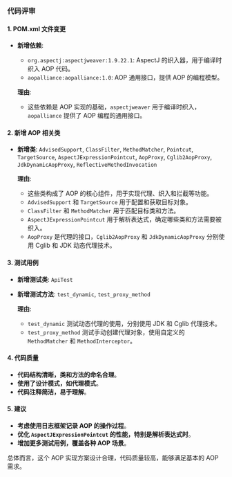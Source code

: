 ### 代码评审

#### 1. POM.xml 文件变更

- **新增依赖**:
  - `org.aspectj:aspectjweaver:1.9.22.1`: AspectJ 的织入器，用于编译时织入 AOP 代码。
  - `aopalliance:aopalliance:1.0`: AOP 通用接口，提供 AOP 的编程模型。
  
  **理由**: 
  - 这些依赖是 AOP 实现的基础，`aspectjweaver` 用于编译时织入，`aopalliance` 提供了 AOP 编程的通用接口。

#### 2. 新增 AOP 相关类

- **新增类**: `AdvisedSupport`, `ClassFilter`, `MethodMatcher`, `Pointcut`, `TargetSource`, `AspectJExpressionPointcut`, `AopProxy`, `Cglib2AopProxy`, `JdkDynamicAopProxy`, `ReflectiveMethodInvocation`

  **理由**:
  - 这些类构成了 AOP 的核心组件，用于实现代理、织入和拦截等功能。
  - `AdvisedSupport` 和 `TargetSource` 用于配置和获取目标对象。
  - `ClassFilter` 和 `MethodMatcher` 用于匹配目标类和方法。
  - `AspectJExpressionPointcut` 用于解析表达式，确定哪些类和方法需要被织入。
  - `AopProxy` 是代理的接口，`Cglib2AopProxy` 和 `JdkDynamicAopProxy` 分别使用 Cglib 和 JDK 动态代理技术。

#### 3. 测试用例

- **新增测试类**: `ApiTest`
- **新增测试方法**: `test_dynamic`, `test_proxy_method`

  **理由**:
  - `test_dynamic` 测试动态代理的使用，分别使用 JDK 和 Cglib 代理技术。
  - `test_proxy_method` 测试手动创建代理对象，使用自定义的 `MethodMatcher` 和 `MethodInterceptor`。

#### 4. 代码质量

- **代码结构清晰，类和方法的命名合理**。
- **使用了设计模式，如代理模式**。
- **代码注释简洁，易于理解**。

#### 5. 建议

- **考虑使用日志框架记录 AOP 的操作过程**。
- **优化 `AspectJExpressionPointcut` 的性能，特别是解析表达式时**。
- **增加更多测试用例，覆盖各种 AOP 场景**。

总体而言，这个 AOP 实现方案设计合理，代码质量较高，能够满足基本的 AOP 需求。